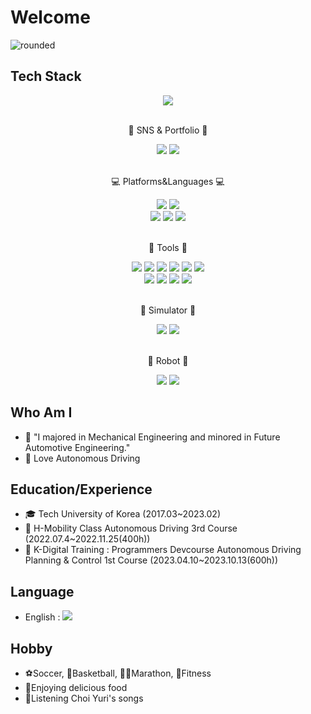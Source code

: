 # Welcome

![rounded](https://capsule-render.vercel.app/api?type=rounded&color=timeGradient&text=parkjunchun's%20Github&fontAlignY=50&fontSize=50&height=200&stroke=000000&strokeWidth=2)

## Tech Stack

<div align="center">
    <img src="https://hits.seeyoufarm.com/api/count/incr/badge.svg?url=https%3A%2F%2Fgithub.com%2Fparkjungchun%2Fhit-counter&count_bg=%2332C6CA&title_bg=%234F83CE&icon=awesomelists.svg&icon_color=%23000000&title=VISIT&edge_flat=false" />
</div>

</br>

<div align="center">
	<p>📱 SNS & Portfolio 📱</p>
</div>
<div align="center">
    <img src=https://img.shields.io/badge/Gmail-D14836?style=flat&logo=Gmail&logoColor=white&link=mailto:jungchunpark97@gmail.com/>
	<img src=https://img.shields.io/badge/Portfolio-B7472A?style=flat&logo=MicrosoftPowerPoint&link=https://drive.google.com/file/d/1RCOaaqKEwauxRPYdaeaMloltrLVMemox/view?usp=sharing/&logoColor=white)](https://drive.google.com/file/d/1RCOaaqKEwauxRPYdaeaMloltrLVMemox/view?usp=sharing)/>
</div>

</br>

<div align=center>
	<p>💻 Platforms&Languages 💻</p>
</div>
<div align="center">
    <img src="https://img.shields.io/badge/Linux-FCC624?style=flat&logo=Linux&logoColor=black" />
    <img src="https://img.shields.io/badge/Ubuntu-E95420?style=flat&logo=Ubuntu&logoColor=white" />
</div>
<div align="center">
    <img src="https://img.shields.io/badge/C-EF5C55?style=flat&logo=C&logoColor=white" />
    <img src="https://img.shields.io/badge/C++-37814A?style=flat&logo=Celery&logoColor=white" />
    <img src="https://img.shields.io/badge/Python-3776AB?style=flat&logo=Python&logoColor=white" />
</div>

</br>

<div align=center>
	<p>🔧 Tools 🔧</p>
</div>
<div align="center">
    <img src="https://img.shields.io/badge/Visual%20Studio%20Code-007ACC?style=flat&logo=VisualStudioCode&logoColor=white" />
    <img src="https://img.shields.io/badge/PyCharm-000000?style=flat&logo=PyCharm&logoColor=white" />
    <img src="https://img.shields.io/badge/GitHub-181717?style=flat&logo=GitHub&logoColor=white" />
    <img src="https://img.shields.io/badge/Notion-000000?style=flat&logo=Notion&logoColor=white" />
    <img src="https://img.shields.io/badge/Raspberry Pi-A22846?style=flat&logo=RaspberryPi&logoColor=white" />
    <img src="https://img.shields.io/badge/Arduino-00878F?style=flat&logo=Arduino&logoColor=white" />
</div>

<div align="center">
    <img src="https://img.shields.io/badge/AutoCAD-000000?style=flat&logo=Autodesk&logoColor=white" />
    <img src="https://img.shields.io/badge/SolidWorks-005386?style=flat&logo=DassaultSystemes&logoColor=white" />
    <img src="https://img.shields.io/badge/Matlab-Simulink-orange" />
    <img src="https://img.shields.io/badge/Labview-FFDB00?style=flat&logo=Labview&logoColor=white" />
</div>

</br>

<div align=center>
	<p>🎦 Simulator 🎦</p>
</div>
<div align="center">
    <img src="https://img.shields.io/badge/Gazebo-orange" />
    <img src="https://img.shields.io/badge/MORAI-blue" />
</div>

</br>

<div align=center>
	<p>🚙 Robot 🚙</p>
</div>
<div align="center">
    <img src="https://img.shields.io/badge/TurtleBot3-green" />
    <img src="https://img.shields.io/badge/Xycar-darkred" />
</div>

## Who Am I

- 🥇 "I majored in Mechanical Engineering and minored in Future Automotive Engineering."
- 🚐 Love Autonomous Driving

## Education/Experience

- 🎓 Tech University of Korea (2017.03~2023.02)
- 📕 H-Mobility Class Autonomous Driving 3rd Course (2022.07.4~2022.11.25(400h))
- 📗 K-Digital Training : Programmers Devcourse Autonomous Driving Planning & Control 1st Course (2023.04.10~2023.10.13(600h))

## Language

- English : <img src="https://img.shields.io/badge/OPIC-IM2-blue" />

## Hobby

- ⚽Soccer, 🏀Basketball, 🏃‍♂️Marathon, 💪Fitness
- 🥘Enjoying delicious food
- 🎵Listening Choi Yuri's songs
